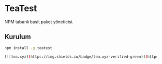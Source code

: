 # TeaTest

NPM tabanlı basit paket yöneticisi.

## Kurulum

```bash
npm install -g teatest

[![tea.xyz](https://img.shields.io/badge/tea.xyz-verified-green)](https://tea.xyz/github.com/esduez/TeaTest)
